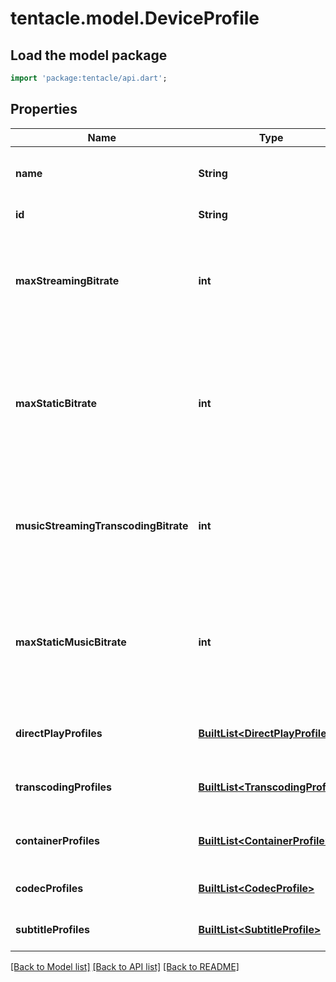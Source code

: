 # tentacle.model.DeviceProfile

## Load the model package
```dart
import 'package:tentacle/api.dart';
```

## Properties
Name | Type | Description | Notes
------------ | ------------- | ------------- | -------------
**name** | **String** | Gets or sets the name of this device profile. | [optional] 
**id** | **String** | Gets or sets the Id. | [optional] 
**maxStreamingBitrate** | **int** | Gets or sets the maximum allowed bitrate for all streamed content. | [optional] 
**maxStaticBitrate** | **int** | Gets or sets the maximum allowed bitrate for statically streamed content (= direct played files). | [optional] 
**musicStreamingTranscodingBitrate** | **int** | Gets or sets the maximum allowed bitrate for transcoded music streams. | [optional] 
**maxStaticMusicBitrate** | **int** | Gets or sets the maximum allowed bitrate for statically streamed (= direct played) music files. | [optional] 
**directPlayProfiles** | [**BuiltList&lt;DirectPlayProfile&gt;**](DirectPlayProfile.md) | Gets or sets the direct play profiles. | [optional] 
**transcodingProfiles** | [**BuiltList&lt;TranscodingProfile&gt;**](TranscodingProfile.md) | Gets or sets the transcoding profiles. | [optional] 
**containerProfiles** | [**BuiltList&lt;ContainerProfile&gt;**](ContainerProfile.md) | Gets or sets the container profiles. | [optional] 
**codecProfiles** | [**BuiltList&lt;CodecProfile&gt;**](CodecProfile.md) | Gets or sets the codec profiles. | [optional] 
**subtitleProfiles** | [**BuiltList&lt;SubtitleProfile&gt;**](SubtitleProfile.md) | Gets or sets the subtitle profiles. | [optional] 

[[Back to Model list]](../README.md#documentation-for-models) [[Back to API list]](../README.md#documentation-for-api-endpoints) [[Back to README]](../README.md)



